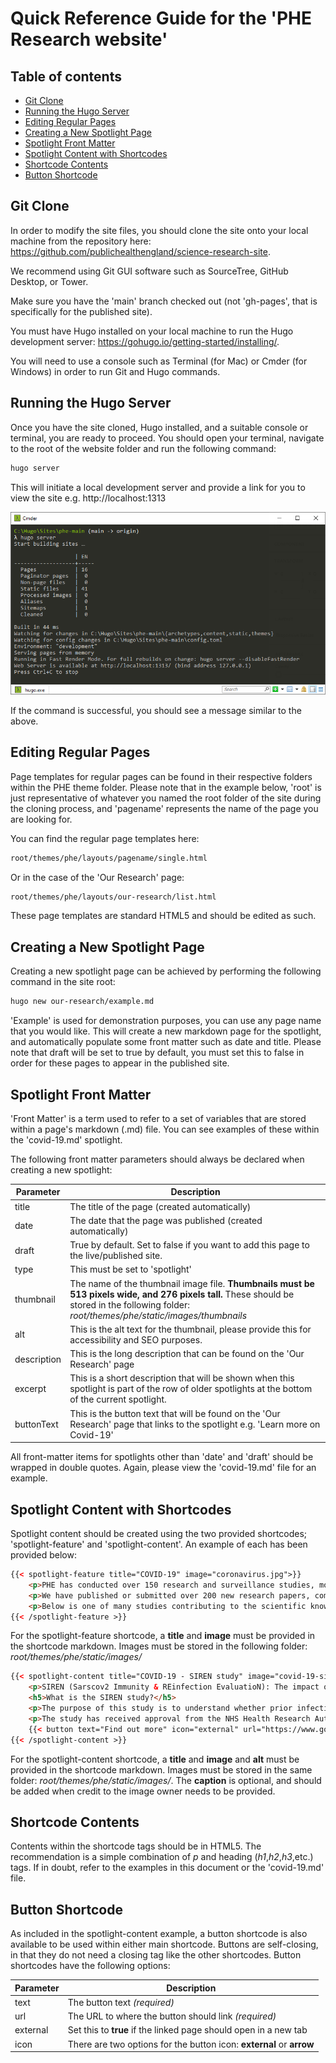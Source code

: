 # Quick Reference Guide for the 'PHE Research website'

## Table of contents
 * [Git Clone](#git-clone)
 * [Running the Hugo Server](running-the-hugo-server])
 * [Editing Regular Pages](editing-regular-pages])
 * [Creating a New Spotlight Page](creating-a-new-spotlight-page)
 * [Spotlight Front Matter](spotlight-front-matter)
 * [Spotlight Content with Shortcodes](spotlight-content-with-shortcodes)
 * [Shortcode Contents](shortcode-contents)
 * [Button Shortcode](button-shortcode)

## Git Clone
In order to modify the site files, you should clone the site onto your local machine from the repository here: https://github.com/publichealthengland/science-research-site.

We recommend using Git GUI software such as SourceTree, GitHub Desktop, or Tower.

Make sure you have the 'main' branch checked out (not 'gh-pages', that is specifically for the published site).

You must have Hugo installed on your local machine to run the Hugo development server: https://gohugo.io/getting-started/installing/.

You will need to use a console such as Terminal (for Mac) or Cmder (for Windows) in order to run Git and Hugo commands.

## Running the Hugo Server
Once you have the site cloned, Hugo installed, and a suitable console or terminal, you are ready to proceed. You should open your terminal, navigate to the root of the website folder and run the following command: 

```bash
hugo server
```

This will initiate a local development server and provide a link for you to view the site e.g. http://localhost:1313

![hugo.png](hugo.png)

If the command is successful, you should see a message similar to the above.

## Editing Regular Pages
Page templates for regular pages can be found in their respective folders within the PHE theme folder. Please note that in the example below, 'root' is just representative of whatever you named the root folder of the site during the cloning process, and 'pagename' represents the name of the page you are looking for.

You can find the regular page templates here:

```bash
root/themes/phe/layouts/pagename/single.html 
```

Or in the case of the 'Our Research' page:

```bash
root/themes/phe/layouts/our-research/list.html 
```

These page templates are standard HTML5 and should be edited as such.

## Creating a New Spotlight Page
Creating a new spotlight page can be achieved by performing the following command in the site root:

```bash
hugo new our-research/example.md
```

'Example' is used for demonstration purposes, you can use any page name that you would like. This will create a new markdown page for the spotlight, and automatically populate some front matter such as date and title. Please note that draft will be set to true by default, you must set this to false in order for these pages to appear in the published site.


## Spotlight Front Matter
'Front Matter' is a term used to refer to a set of variables that are stored within a page's markdown (.md) file. You can see examples of these within the 'covid-19.md' spotlight.

The following front matter parameters should always be declared when creating a new spotlight:

Parameter   | Description
---------   | -----------
title       | The title of the page (created automatically)
date        | The date that the page was published (created automatically)
draft       | True by default. Set to false if you want to add this page to the live/published site.
type        | This must be set to 'spotlight'
thumbnail   | The name of the thumbnail image file. **Thumbnails must be 513 pixels wide, and 276 pixels tall.** These should be stored in the following folder: *root/themes/phe/static/images/thumbnails*
alt         | This is the alt text for the thumbnail, please provide this for accessibility and SEO purposes.
description | This is the long description that can be found on the 'Our Research' page
excerpt     | This is a short description that will be shown when this spotlight is part of the row of older spotlights at the bottom of the current spotlight.
buttonText  | This is the button text that will be found on the 'Our Research' page that links to the spotlight e.g. 'Learn more on Covid-19'

All front-matter items for spotlights other than 'date' and 'draft' should be wrapped in double quotes. Again, please view the 'covid-19.md' file for an example.

## Spotlight Content with Shortcodes
Spotlight content should be created using the two provided shortcodes; 'spotlight-feature' and 'spotlight-content'. An example of each has been provided below:

```html
{{< spotlight-feature title="COVID-19" image="coronavirus.jpg">}}
    <p>PHE has conducted over 150 research and surveillance studies, most in collaboration with academics, to better understand SARS CoV-2 virus and its transmission.</p>
    <p>We have published or submitted over 200 new research papers, commentaries and editorials on all aspects of the SARS CoV-2 virus, the illness it causes and how to mitigate the impacts of the pandemic.</p>
    <p>Below is one of many studies contributing to the scientific knowledge base for the virus.</p>
{{< /spotlight-feature >}}
```

For the spotlight-feature shortcode, a **title** and **image** must be provided in the shortcode markdown. Images must be stored in the following folder: *root/themes/phe/static/images/*

```html
{{< spotlight-content title="COVID-19 - SIREN study" image="covid-19-siren-study.jpg" alt="Covid-19." caption="Credit: Maksim Tkachenko" >}}
    <p>SIREN (Sarscov2 Immunity & REinfection EvaluatioN): The impact of detectable anti SARS-COV2 antibody on the incidence of COVID-19 in healthcare workers</p>
    <h5>What is the SIREN study?</h5>
    <p>The purpose of this study is to understand whether prior infection with SARS-CoV2 (the virus that causes COVID-19) protects against future infection with the same virus.</p>
    <p>The study has received approval from the NHS Health Research Authority Berkshire Research Ethics Committee and is funded by the National Institute of Health Research and Public Health England.</p>
    {{< button text="Find out more" icon="external" url="https://www.gov.uk/government/news/past-covid-19-infection-provides-some-immunity-but-people-may-still-carry-and-transmit-virus" external="true">}}
{{< /spotlight-content >}}
```

For the spotlight-content shortcode, a **title** and **image** and **alt** must be provided in the shortcode markdown. Images must be stored in the same folder: *root/themes/phe/static/images/*. The **caption** is optional, and should be added when credit to the image owner needs to be provided.

## Shortcode Contents
Contents within the shortcode tags should be in HTML5. The recommendation is a simple combination of *p* and heading (*h1*,*h2*,*h3*,etc.) tags. If in doubt, refer to the examples in this document or the 'covid-19.md' file.

## Button Shortcode
As included in the spotlight-content example, a button shortcode is also available to be used within either main shortcode. Buttons are self-closing, in that they do not need a closing tag like the other shortcodes. Button shortcodes have the following options:

Parameter | Description
----      | -----------
text      | The button text *(required)*
url       | The URL to where the button should link *(required)*
external  | Set this to **true** if the linked page should open in a new tab
icon      | There are two options for the button icon: **external** or **arrow**

